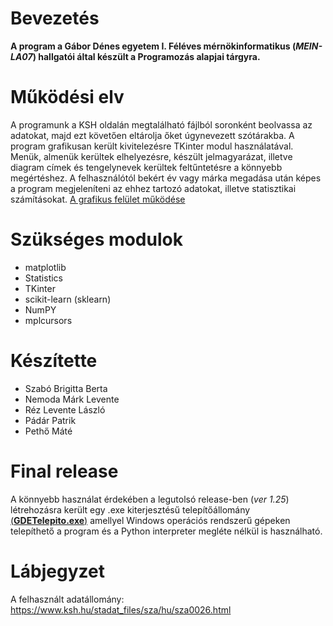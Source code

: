 
# Bevezetés
__A program a Gábor Dénes egyetem I. Féléves mérnökinformatikus (_MEIN-LA07_) hallgatói által készült a Programozás alapjai tárgyra.__

# Működési elv
A programunk a KSH oldalán megtalálható fájlból soronként beolvassa az adatokat, majd ezt követően eltárolja őket úgynevezett szótárakba. A program grafikusan került kivitelezésre TKinter modul használatával. Menük, almenük kerültek elhelyezésre, készült jelmagyarázat, illetve diagram címek és tengelynevek kerültek feltűntetésre a könnyebb megértéshez. A felhasználótól bekért év vagy márka megadása után képes a program megjeleníteni az ehhez tartozó adatokat, illetve statisztikai számításokat. [A grafikus felület működése](https://github.com/NemodaMark/kozuti-Gepjarmuvek/wiki/A-felület-kezelése)

# Szükséges modulok
- matplotlib
- Statistics
- TKinter
- scikit-learn (sklearn)
- NumPY
- mplcursors

# Készítette
- Szabó Brigitta Berta
- Nemoda Márk Levente
- Réz Levente László
- Pádár Patrik
- Pethő Máté

# Final release
A könnyebb használat érdekében a legutolsó release-ben (_ver 1.25_) létrehozásra került egy .exe kiterjesztésű telepítőállomány [(__GDETelepito.exe__)](https://github.com/NemodaMark/kozuti-Gepjarmuvek/releases/download/final/GDETelepito.exe) amellyel Windows operációs rendszerű gépeken telepíthető a program és a Python interpreter megléte nélkül is használható. 

# Lábjegyzet
A felhasznált adatállomány: https://www.ksh.hu/stadat_files/sza/hu/sza0026.html
